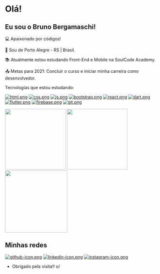 # Olá!

## Eu sou o Bruno Bergamaschi!

 
:computer: Apaixonado por códigos!

:house_with_garden: Sou de Porto Alegre - RS | Brasil.

:books: Atualmente estou estudando Front-End e Mobile na SoulCode Academy.

:outbox_tray: Metas para 2021: Concluir o curso e iniciar minha carreira como desenvolvedor.

Tecnologias que estou estudando:

[![html.png](https://i.postimg.cc/VkqFz06D/html.png)](https://postimg.cc/qN7KLR23) [![css.png](https://i.postimg.cc/xdjp73RK/css.png)](https://postimg.cc/3k6Z0pzR) [![js.png](https://i.postimg.cc/1zW7ZVCb/js.png)](https://postimg.cc/f39fcyhv) [![bootstrap.png](https://i.postimg.cc/Y2PRRwZf/bootstrap.png)](https://postimg.cc/CdjbM9Fz) [![react.png](https://i.postimg.cc/MZfPhTyr/react.png)](https://postimg.cc/F1mVShCj) [![dart.png](https://i.postimg.cc/BvvNNQSp/dart.png)](https://postimg.cc/SnwWx4zY) [![flutter.png](https://i.postimg.cc/7LQ9R8bk/flutter.png)](https://postimg.cc/CZkbZ2jP) [![firebase.png](https://i.postimg.cc/15ZH2KRf/firebase.png)](https://postimg.cc/grN868ZW) [![git.png](https://i.postimg.cc/dtmBYTDn/git.png)](https://postimg.cc/9r0TP0dq)

<div>
 <img height="200em" src="https://github-readme-stats.vercel.app/api?username=bruno-bergamaschi&show_icons=true&theme=dark"/>
 <img height="200em" src="https://github-readme-stats.vercel.app/api/top-langs/?username=bruno-bergamaschi&layout=compact"/>
</div>

<div>
 <img height="205em" src="https://github.com/bruno-bergamaschi/bruno-bergamaschi/blob/output/github-contribution-grid-snake.svg"/>
</div>

## Minhas redes

[![github-icon.png](https://i.postimg.cc/HnTr4jHs/github-icon.png)](https://github.com/bruno-bergamaschi) [![linkedin-icon.png](https://i.postimg.cc/282ZGd1p/linkedin-icon.png)](https://www.linkedin.com/in/brunobergamaschi/) [![instagram-icon.png](https://i.postimg.cc/cCc8VwTn/instagram-icon.png)](https://www.instagram.com/brunobergamaschi_/)

- Obrigado pela visita!! o/
